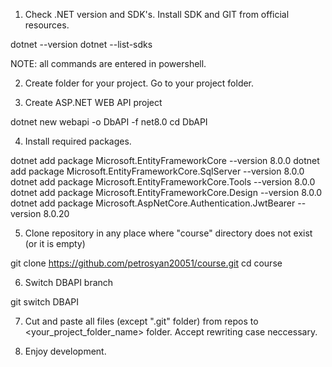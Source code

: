 1. Check .NET version and SDK's. Install SDK and GIT from official resources.

dotnet --version
dotnet --list-sdks

NOTE: all commands are entered in powershell.

2. Create folder for your project. Go to your project folder.

3. Create ASP.NET WEB API project

dotnet new webapi -o DbAPI -f net8.0
cd DbAPI

4. Install required packages.

dotnet add package Microsoft.EntityFrameworkCore --version 8.0.0
dotnet add package Microsoft.EntityFrameworkCore.SqlServer --version 8.0.0
dotnet add package Microsoft.EntityFrameworkCore.Tools --version 8.0.0
dotnet add package Microsoft.EntityFrameworkCore.Design --version 8.0.0
dotnet add package Microsoft.AspNetCore.Authentication.JwtBearer --version 8.0.20

5. Clone repository in any place where "course" directory does not exist (or it is empty)

git clone https://github.com/petrosyan20051/course.git
cd course

6. Switch DBAPI branch

git switch DBAPI

7. Cut and paste all files (except ".git" folder) from repos to <your_project_folder_name> folder. Accept rewriting case neccessary.

8. Enjoy development.